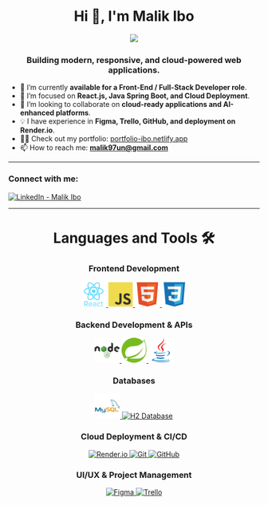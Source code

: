 <h1 align="center">Hi 👋, I'm Malik Ibo</h1>

<p style="margin: 15px;" align="center">
    <img src="https://readme-typing-svg.herokuapp.com?duration=3000&color=EBD41B&center=true&vCenter=true&lines=Front-End+Developer;Full-Stack+Developer;React.js+%7C+Java+%7C+Spring+Boot;Cloud+Deployment+with+Render.io;Passionate+about+Clean+Code+%26+Automation">
</p>

<h3 align="center">Building modern, responsive, and cloud-powered web applications.</h3>

- 🔭 I’m currently **available for a Front-End / Full-Stack Developer role**.  
- 🌱 I’m focused on **React.js, Java Spring Boot, and Cloud Deployment**.  
- 👯 I’m looking to collaborate on **cloud-ready applications and AI-enhanced platforms**.  
- 💡 I have experience in **Figma, Trello, GitHub, and deployment on Render.io**.  
- 👨‍💻 Check out my portfolio: [portfolio-ibo.netlify.app](https://main--portfolio-ibo.netlify.app/)  
- 📫 How to reach me: **malik97un@gmail.com**

---

<h3 align="left">Connect with me:</h3>
<p align="left">
    <a href="https://linkedin.com/in/malik-ibo-086693261/" target="_blank">
        <img align="center" src="https://raw.githubusercontent.com/rahuldkjain/github-profile-readme-generator/master/src/images/icons/Social/linked-in-alt.svg" alt="LinkedIn - Malik Ibo" height="30" width="40" />
    </a>
</p>

---

<h1 align="center">Languages and Tools 🛠</h1>

<h3 align="center">Frontend Development</h3>
<p align="center">
    <a href="https://reactjs.org/" target="_blank">
        <img src="https://raw.githubusercontent.com/devicons/devicon/master/icons/react/react-original-wordmark.svg" alt="React.js" width="50" height="50"/>
    </a>
    <a href="https://developer.mozilla.org/en-US/docs/Web/JavaScript" target="_blank">
        <img src="https://raw.githubusercontent.com/devicons/devicon/master/icons/javascript/javascript-original.svg" alt="JavaScript" width="50" height="50"/>
    </a>
    <a href="https://developer.mozilla.org/en-US/docs/Web/HTML" target="_blank">
        <img src="https://raw.githubusercontent.com/devicons/devicon/master/icons/html5/html5-original.svg" alt="HTML5" width="50" height="50"/>
    </a>
    <a href="https://developer.mozilla.org/en-US/docs/Web/CSS" target="_blank">
        <img src="https://raw.githubusercontent.com/devicons/devicon/master/icons/css3/css3-original.svg" alt="CSS3" width="50" height="50"/>
    </a>
</p>

<h3 align="center">Backend Development & APIs</h3>
<p align="center">
    <a href="https://nodejs.org" target="_blank">
        <img src="https://raw.githubusercontent.com/devicons/devicon/master/icons/nodejs/nodejs-original-wordmark.svg" alt="Node.js" width="50" height="50"/>
    </a>
    <a href="https://spring.io/projects/spring-boot" target="_blank">
        <img src="https://raw.githubusercontent.com/devicons/devicon/master/icons/spring/spring-original.svg" alt="Spring Boot" width="50" height="50"/>
    </a>
    <a href="https://www.java.com/en/" target="_blank">
        <img src="https://raw.githubusercontent.com/devicons/devicon/master/icons/java/java-original.svg" alt="Java" width="50" height="50"/>
    </a>
</p>

<h3 align="center">Databases</h3>
<p align="center">
    <a href="https://www.mysql.com/" target="_blank">
        <img src="https://raw.githubusercontent.com/devicons/devicon/master/icons/mysql/mysql-original-wordmark.svg" alt="MySQL" width="50" height="50"/>
    </a>
    <a href="https://www.h2database.com/html/main.html" target="_blank">
        <img src="https://upload.wikimedia.org/wikipedia/commons/thumb/8/81/H2_Logo.svg/120px-H2_Logo.svg.png" alt="H2 Database" width="50" height="50"/>
    </a>
</p>

<h3 align="center">Cloud Deployment & CI/CD</h3>
<p align="center">
    <a href="https://render.com/" target="_blank">
        <img src="https://avatars.githubusercontent.com/u/45035929?s=200&v=4" alt="Render.io" width="50" height="50"/>
    </a>
    <a href="https://git-scm.com/" target="_blank">
        <img src="https://www.vectorlogo.zone/logos/git-scm/git-scm-icon.svg" alt="Git" width="50" height="50"/>
    </a>
    <a href="https://github.com/" target="_blank">
        <img src="https://github.githubassets.com/images/modules/logos_page/GitHub-Mark.png" alt="GitHub" width="50" height="50"/>
    </a>
</p>

<h3 align="center">UI/UX & Project Management</h3>
<p align="center">
    <a href="https://www.figma.com/" target="_blank">
        <img src="https://www.vectorlogo.zone/logos/figma/figma-icon.svg" alt="Figma" width="50" height="50"/>
    </a>
    <a href="https://trello.com/" target="_blank">
        <img src="https://www.vectorlogo.zone/logos/trello/trello-icon.svg" alt="Trello" width="50" height="50"/>
    </a>
</p>

